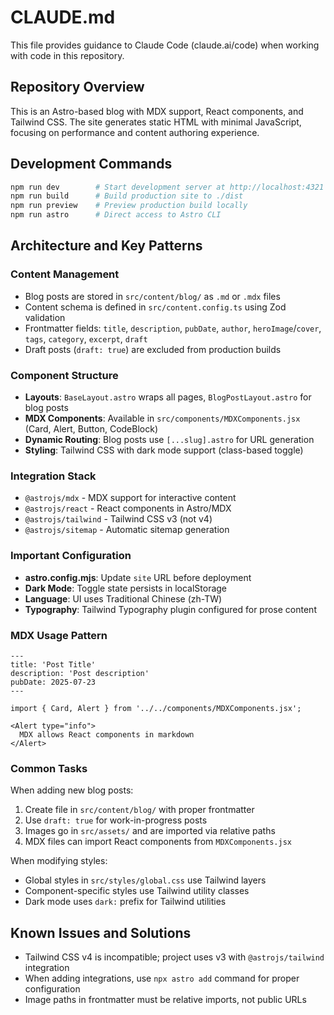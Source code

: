 # CLAUDE.md

This file provides guidance to Claude Code (claude.ai/code) when working with code in this repository.

## Repository Overview

This is an Astro-based blog with MDX support, React components, and Tailwind CSS. The site generates static HTML with minimal JavaScript, focusing on performance and content authoring experience.

## Development Commands

```bash
npm run dev        # Start development server at http://localhost:4321
npm run build      # Build production site to ./dist
npm run preview    # Preview production build locally
npm run astro      # Direct access to Astro CLI
```

## Architecture and Key Patterns

### Content Management
- Blog posts are stored in `src/content/blog/` as `.md` or `.mdx` files
- Content schema is defined in `src/content.config.ts` using Zod validation
- Frontmatter fields: `title`, `description`, `pubDate`, `author`, `heroImage`/`cover`, `tags`, `category`, `excerpt`, `draft`
- Draft posts (`draft: true`) are excluded from production builds

### Component Structure
- **Layouts**: `BaseLayout.astro` wraps all pages, `BlogPostLayout.astro` for blog posts
- **MDX Components**: Available in `src/components/MDXComponents.jsx` (Card, Alert, Button, CodeBlock)
- **Dynamic Routing**: Blog posts use `[...slug].astro` for URL generation
- **Styling**: Tailwind CSS with dark mode support (class-based toggle)

### Integration Stack
- `@astrojs/mdx` - MDX support for interactive content
- `@astrojs/react` - React components in Astro/MDX
- `@astrojs/tailwind` - Tailwind CSS v3 (not v4)
- `@astrojs/sitemap` - Automatic sitemap generation

### Important Configuration
- **astro.config.mjs**: Update `site` URL before deployment
- **Dark Mode**: Toggle state persists in localStorage
- **Language**: UI uses Traditional Chinese (zh-TW)
- **Typography**: Tailwind Typography plugin configured for prose content

### MDX Usage Pattern
```mdx
---
title: 'Post Title'
description: 'Post description'
pubDate: 2025-07-23
---

import { Card, Alert } from '../../components/MDXComponents.jsx';

<Alert type="info">
  MDX allows React components in markdown
</Alert>
```

### Common Tasks

When adding new blog posts:
1. Create file in `src/content/blog/` with proper frontmatter
2. Use `draft: true` for work-in-progress posts
3. Images go in `src/assets/` and are imported via relative paths
4. MDX files can import React components from `MDXComponents.jsx`

When modifying styles:
- Global styles in `src/styles/global.css` use Tailwind layers
- Component-specific styles use Tailwind utility classes
- Dark mode uses `dark:` prefix for Tailwind utilities

## Known Issues and Solutions
- Tailwind CSS v4 is incompatible; project uses v3 with `@astrojs/tailwind` integration
- When adding integrations, use `npx astro add` command for proper configuration
- Image paths in frontmatter must be relative imports, not public URLs